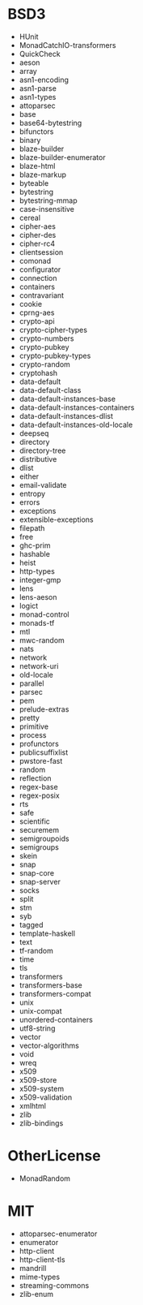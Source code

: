 # BSD3

- HUnit
- MonadCatchIO-transformers
- QuickCheck
- aeson
- array
- asn1-encoding
- asn1-parse
- asn1-types
- attoparsec
- base
- base64-bytestring
- bifunctors
- binary
- blaze-builder
- blaze-builder-enumerator
- blaze-html
- blaze-markup
- byteable
- bytestring
- bytestring-mmap
- case-insensitive
- cereal
- cipher-aes
- cipher-des
- cipher-rc4
- clientsession
- comonad
- configurator
- connection
- containers
- contravariant
- cookie
- cprng-aes
- crypto-api
- crypto-cipher-types
- crypto-numbers
- crypto-pubkey
- crypto-pubkey-types
- crypto-random
- cryptohash
- data-default
- data-default-class
- data-default-instances-base
- data-default-instances-containers
- data-default-instances-dlist
- data-default-instances-old-locale
- deepseq
- directory
- directory-tree
- distributive
- dlist
- either
- email-validate
- entropy
- errors
- exceptions
- extensible-exceptions
- filepath
- free
- ghc-prim
- hashable
- heist
- http-types
- integer-gmp
- lens
- lens-aeson
- logict
- monad-control
- monads-tf
- mtl
- mwc-random
- nats
- network
- network-uri
- old-locale
- parallel
- parsec
- pem
- prelude-extras
- pretty
- primitive
- process
- profunctors
- publicsuffixlist
- pwstore-fast
- random
- reflection
- regex-base
- regex-posix
- rts
- safe
- scientific
- securemem
- semigroupoids
- semigroups
- skein
- snap
- snap-core
- snap-server
- socks
- split
- stm
- syb
- tagged
- template-haskell
- text
- tf-random
- time
- tls
- transformers
- transformers-base
- transformers-compat
- unix
- unix-compat
- unordered-containers
- utf8-string
- vector
- vector-algorithms
- void
- wreq
- x509
- x509-store
- x509-system
- x509-validation
- xmlhtml
- zlib
- zlib-bindings

# OtherLicense

- MonadRandom

# MIT

- attoparsec-enumerator
- enumerator
- http-client
- http-client-tls
- mandrill
- mime-types
- streaming-commons
- zlib-enum

